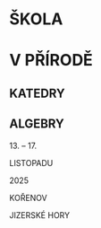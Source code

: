 
# ŠKOLA

# V PŘÍRODĚ

## KATEDRY

## ALGEBRY

13\. – 17\.

LISTOPADU

2025

KOŘENOV

JIZERSKÉ HORY
